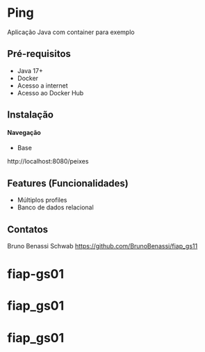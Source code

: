 # Ping

Aplicação Java com container para exemplo

## Pré-requisitos

- Java 17+
- Docker 
- Acesso a internet
- Acesso ao Docker Hub

## Instalação



#### Navegação

- Base

http://localhost:8080/peixes


## Features (Funcionalidades)

- Múltiplos profiles
- Banco de dados relacional

## Contatos

Bruno Benassi Schwab https://github.com/BrunoBenassi/fiap_gs11
# fiap-gs01
# fiap_gs01
# fiap_gs01
